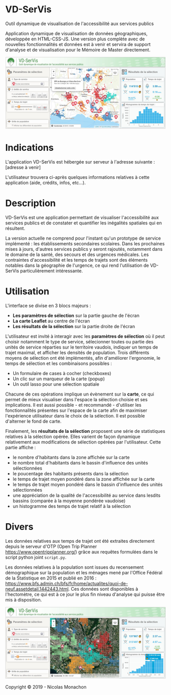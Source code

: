 # VD-SerVis
Outil dynamique de visualisation de l'accessibilité aux services publics

Application dynamique de visualisation de données géographiques, développée en HTML-CSS-JS. Une version plus complète avec de nouvelles fonctionnalités et données est à venir et servira de support d'analyse et de visualisation pour le Mémoire de Master directement.


![alt text](https://github.com/nmonach2/VD-SerVis/blob/master/images/CaptureAppli.JPG)

# Indications
L'application VD-SerVis est hébergée sur serveur à l'adresse suivante : [adresse à venir]

L'utilisateur trouvera ci-après quelques informations relatives à cette application (aide, crédits, infos, etc...).

# Description

VD-SerVis est une application permettant de visualiser l'accessibilité aux services publics et de constater et quantifier les inégalités spatiales qui en résultent. 

La version actuelle ne comprend pour l'instant qu'un prototype de service implémenté : les établissements secondaires scolaires. Dans les prochaines mises à jours, d'autres services publics y seront rajoutés, notamment dans le domaine de la santé, des secours et des urgences médicales. Les contraintes d'accessibilité et les temps de trajets sont des éléments notables dans la géographie de l'urgence, ce qui rend l'utilisation de VD-SerVis particulièrement intéressante.

# Utilisation

L'interface se divise en 3 blocs majeurs :
- **Les paramètres de sélection** sur la partie gauche de l'écran
- **La carte Leaflet** au centre de l'écran
- **Les résultats de la sélection** sur la partie droite de l'écran

L'utilisateur est invité à interagir avec les **paramètres de sélection** où il peut choisir notamment le type de service, sélecionner toutes ou partie des unités de service réparties sur le territoire vaudois, indiquer un temps de trajet maximal, et afficher les densités de population. Trois différents moyens de sélection ont été implémentés, afin d'améliorer l'ergonomie, le temps de sélection et les combinaisons possibles :
- Un formulaire de cases à cocher (checkboxes)
- Un clic sur un marqueur de la carte (popup)
- Un outil lasso pour une sélection spatiale

Chacune de ces opérations implique un évènement sur la **carte**, ce qui permet de mieux visualiser dans l'espace la sélection choisie et ses implications. Il est aussi possible - et recommandé - d'utiliser les fonctionnalités présentes sur l'espace de la carte afin de maximiser l'expérience utilisateur dans le choix de la sélection. Il est possible d'alterner le fond de carte.

Finalement, les **résultats de la sélection** proposent une série de statistiques relatives à la sélection opérée. Elles varient de façon dynamique relativement aux modifications de sélection opérées par l'utilisateur. Cette partie affiche :
- le nombre d'habitants dans la zone affichée sur la carte
- le nombre total d'habitants dans le bassin d'influence des unités sélectionnées
- le poucentage des habitants présents dans la sélection
- le temps de trajet moyen pondéré dans la zone affichée sur la carte
- le temps de trajet moyen pondéré dans le bassin d'influence des unités sélectionnées
- une appréciation de la qualité de l'accessibilité au service dans lesdits bassins (comparée à la moyenne pondérée vaudoise)
- un histogramme des temps de trajet relatif à la sélection


# Divers

Les données relatives aux temps de trajet ont été extraites directement depuis le serveur d'OTP (Open Trip Planner https://www.opentripplanner.org/) grâce aux requêtes formulées dans le script python joint `script.py`.

Les données relatives à la population sont issues du recensement démographique sur la population et les ménages mené par l'Office Fédéral de la Statistique en 2015 et publié en 2016 : https://www.bfs.admin.ch/bfs/fr/home/actualites/quoi-de-neuf.assetdetail.1442443.html. Ces données sont disponibles à l'hectomètre, ce qui est à ce jour le plus fin niveau d'analyse qui puisse être mis à disposition.

![alt text](https://github.com/nmonach2/VD-SerVis/blob/master/images/CaptureAppli2.JPG)

Copyright © 2019 - Nicolas Monachon
